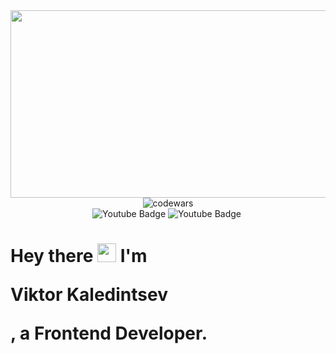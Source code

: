 <div id="header" align="center">
   <img src="https://mir-s3-cdn-cf.behance.net/project_modules/max_1200/4ff07986208593.5d9a654e92f36.gif" width="900" height="300/>
</div>
<br>
<div id="codewars" align="center" margin-top="30px">
<img src="https://www.codewars.com/users/Zit8/badges/small" alt="codewars"/>
</div>
<div id="badges" align="center">
  <img src="https://img.shields.io/badge/TG-white?style=for-the-badge&logo=telegram&logoColor=black" alt="Youtube Badge"/>
  <img src="https://img.shields.io/badge/VK-white?style=for-the-badge&logo=vk&logoColor=black" alt="Youtube Badge"/>
  <img src="https://komarev.com/ghpvc/?Zit8=your-github-username&style=flat-square&color=blue" alt=""/>
</div>

<h1>
  Hey there <img src="https://media.giphy.com/media/hvRJCLFzcasrR4ia7z/giphy.gif" width="30px"/> I'm <p>Viktor Kaledintsev</p>, a Frontend Developer.
</h1>




